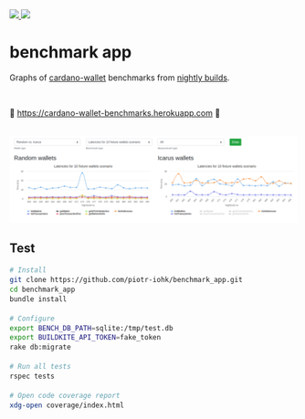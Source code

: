 
<a href="https://github.com/piotr-iohk/benchmark_app/actions?query=workflow%3ATests">
  <img src="https://github.com/piotr-iohk/benchmark_app/workflows/Tests/badge.svg" />
</a>

<a href="https://codecov.io/gh/piotr-iohk/benchmark_app">
  <img src="https://codecov.io/gh/piotr-iohk/benchmark_app/branch/master/graph/badge.svg" />
</a>

# benchmark app

Graphs of [cardano-wallet](https://github.com/input-output-hk/cardano-wallet) benchmarks from [nightly builds](https://buildkite.com/input-output-hk/cardano-wallet-nightly).

<br/>

:tada: https://cardano-wallet-benchmarks.herokuapp.com :tada:

<br/>

<img src="https://github.com/piotr-iohk/benchmark_app/blob/master/.github/1.png" />

## Test

```bash
# Install
git clone https://github.com/piotr-iohk/benchmark_app.git
cd benchmark_app
bundle install

# Configure
export BENCH_DB_PATH=sqlite:/tmp/test.db
export BUILDKITE_API_TOKEN=fake_token
rake db:migrate

# Run all tests
rspec tests

# Open code coverage report
xdg-open coverage/index.html
```
